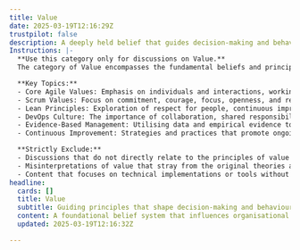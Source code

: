 ```yaml
---
title: Value
date: 2025-03-19T12:16:29Z
trustpilot: false
description: A deeply held belief that guides decision-making and behaviour at a broad level (e.g., Respect for People, Courage, Continuous Improvement).
Instructions: |-
  **Use this category only for discussions on Value.**  
  The category of Value encompasses the fundamental beliefs and principles that shape decision-making and behaviour within Agile, Scrum, DevOps, and Lean frameworks. It serves as a guiding philosophy that influences how teams operate, prioritise work, and interact with stakeholders, ultimately driving organisational success and fostering a culture of continuous improvement.

  **Key Topics:**
  - Core Agile Values: Emphasis on individuals and interactions, working software, customer collaboration, and responding to change.
  - Scrum Values: Focus on commitment, courage, focus, openness, and respect as foundational elements for effective Scrum teams.
  - Lean Principles: Exploration of respect for people, continuous improvement, and the elimination of waste in processes.
  - DevOps Culture: The importance of collaboration, shared responsibility, and a focus on delivering value to customers.
  - Evidence-Based Management: Utilising data and empirical evidence to inform decision-making and assess value delivery.
  - Continuous Improvement: Strategies and practices that promote ongoing enhancement of processes, products, and team dynamics.

  **Strictly Exclude:**
  - Discussions that do not directly relate to the principles of value in Agile, Scrum, DevOps, or Lean.
  - Misinterpretations of value that stray from the original theories and philosophies of the mentioned frameworks.
  - Content that focuses on technical implementations or tools without connecting them to the underlying values.
headline:
  cards: []
  title: Value
  subtitle: Guiding principles that shape decision-making and behaviours, fostering respect, courage, and a commitment to ongoing enhancement.
  content: A foundational belief system that influences organisational culture and practices, emphasising respect for individuals, the courage to innovate, and a commitment to continuous enhancement. Posts should explore themes of collaboration, adaptability, learning, and the importance of fostering an environment conducive to growth and improvement.
  updated: 2025-03-19T12:16:32Z

---
```


